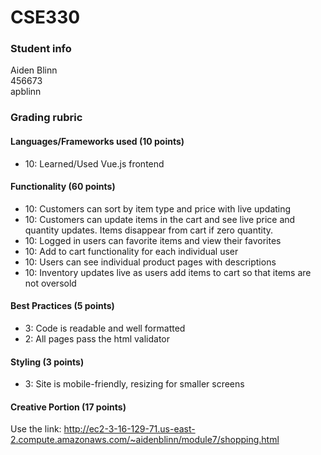 # CSE330
### Student info
Aiden Blinn  
456673  
apblinn  

### Grading rubric  
#### Languages/Frameworks used (10 points)
- 10: Learned/Used Vue.js frontend  

#### Functionality (60 points)  
- 10: Customers can sort by item type and price with live updating
- 10: Customers can update items in the cart and see live price and quantity updates. Items disappear from cart if zero quantity.
- 10: Logged in users can favorite items and view their favorites
- 10: Add to cart functionality for each individual user
- 10: Users can see individual product pages with descriptions
- 10: Inventory updates live as users add items to cart so that items are not oversold

#### Best Practices (5 points)
- 3: Code is readable and well formatted
- 2: All pages pass the html validator

#### Styling (3 points)
- 3: Site is mobile-friendly, resizing for smaller screens

#### Creative Portion (17 points)

Use the link: http://ec2-3-16-129-71.us-east-2.compute.amazonaws.com/~aidenblinn/module7/shopping.html
